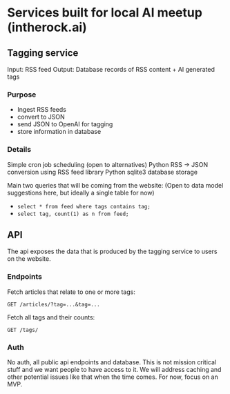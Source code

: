 # Services built for local AI meetup (intherock.ai)

## Tagging service

Input: RSS feed
Output: Database records of RSS content + AI generated tags

### Purpose

- Ingest RSS feeds
- convert to JSON
- send JSON to OpenAI for tagging
- store information in database

### Details

Simple cron job scheduling (open to alternatives)
Python RSS -> JSON conversion using RSS feed library
Python sqlite3 database storage

Main two queries that will be coming from the website:
(Open to data model suggestions here, but ideally a single table for now)

- `select * from feed where tags contains tag;`
- `select tag, count(1) as n from feed;`

## API

The api exposes the data that is produced by the tagging service to users on the website.

### Endpoints

Fetch articles that relate to one or more tags:
```
GET /articles/?tag=...&tag=...
```

Fetch all tags and their counts:
```
GET /tags/
```

### Auth

No auth, all public api endpoints and database.
This is not mission critical stuff and we want people to have access to it.
We will address caching and other potential issues like that when the time comes.
For now, focus on an MVP.

